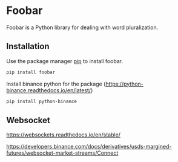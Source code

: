 # Foobar

Foobar is a Python library for dealing with word pluralization.

## Installation

Use the package manager [pip](https://pip.pypa.io/en/stable/) to install foobar.

```bash
pip install foobar
```

Install binance python for the package (https://python-binance.readthedocs.io/en/latest/)

```bash
pip install python-binance
```


## Websocket

https://websockets.readthedocs.io/en/stable/

https://developers.binance.com/docs/derivatives/usds-margined-futures/websocket-market-streams/Connect